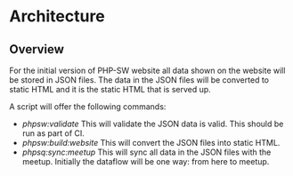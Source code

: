 # Architecture 

## Overview

For the initial version of PHP-SW website all data shown on the website will be stored in JSON files. 
The data in the JSON files will be converted to static HTML and it is the static HTML that is served up.

A script will offer the following commands:

- *phpsw:validate* This will validate the JSON data is valid. This should be run as part of CI.
- *phpsw:build:website* This will convert the JSON files into static HTML.
- *phpsq:sync:meetup* This will sync all data in the JSON files with the meetup. Initially the dataflow will be one way: from here to meetup.



